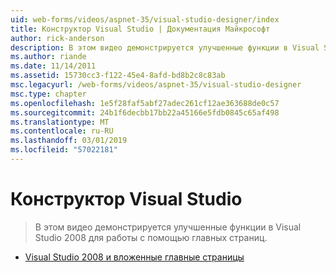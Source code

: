 ```yaml
---
uid: web-forms/videos/aspnet-35/visual-studio-designer/index
title: Конструктор Visual Studio | Документация Майкрософт
author: rick-anderson
description: В этом видео демонстрируется улучшенные функции в Visual Studio 2008 для работы с помощью главных страниц.
ms.author: riande
ms.date: 11/14/2011
ms.assetid: 15730cc3-f122-45e4-8afd-bd8b2c8c83ab
msc.legacyurl: /web-forms/videos/aspnet-35/visual-studio-designer
msc.type: chapter
ms.openlocfilehash: 1e5f28faf5abf27adec261cf12ae363688de0c57
ms.sourcegitcommit: 24b1f6decbb17bb22a45166e5fdb0845c65af498
ms.translationtype: MT
ms.contentlocale: ru-RU
ms.lasthandoff: 03/01/2019
ms.locfileid: "57022181"
---
```

<a name="visual-studio-designer"></a>Конструктор Visual Studio
====================
> В этом видео демонстрируется улучшенные функции в Visual Studio 2008 для работы с помощью главных страниц.


- [Visual Studio 2008 и вложенные главные страницы](visual-studio-2008-and-nested-masterpages.md)
